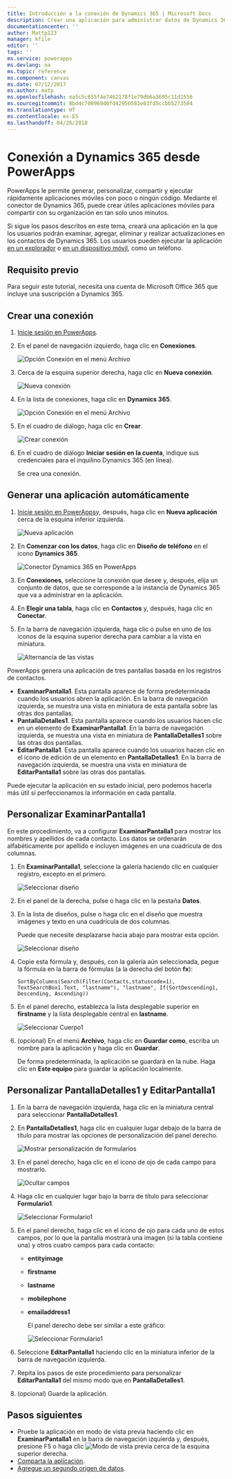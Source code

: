 ```yaml
---
title: Introducción a la conexión de Dynamics 365 | Microsoft Docs
description: Crear una aplicación para administrar datos de Dynamics 365
documentationcenter: ''
author: Mattp123
manager: kfile
editor: ''
tags: ''
ms.service: powerapps
ms.devlang: na
ms.topic: reference
ms.component: canvas
ms.date: 07/12/2017
ms.author: matp
ms.openlocfilehash: ea5c5c655f4e7462178f1e79db6a3695c11d1556
ms.sourcegitcommit: 8bd4c700969d0fd42950581e03fd5ccbb5273584
ms.translationtype: HT
ms.contentlocale: es-ES
ms.lasthandoff: 04/26/2018
---
```

# <a name="connect-to-dynamics-365-from-powerapps"></a>Conexión a Dynamics 365 desde PowerApps
PowerApps le permite generar, personalizar, compartir y ejecutar rápidamente aplicaciones móviles con poco o ningún código. Mediante el conector de Dynamics 365, puede crear útiles aplicaciones móviles para compartir con su organización en tan solo unos minutos.

Si sigue los pasos descritos en este tema, creará una aplicación en la que los usuarios podrán examinar, agregar, eliminar y realizar actualizaciones en los contactos de Dynamics 365. Los usuarios pueden ejecutar la aplicación [en un explorador](../../../user/run-app-browser.md) o [en un dispositivo móvil](../../../user/run-app-client.md), como un teléfono.

## <a name="prerequisite"></a>Requisito previo
Para seguir este tutorial, necesita una cuenta de Microsoft Office 365 que incluye una suscripción a Dynamics 365.

## <a name="create-a-connection"></a>Crear una conexión
1. [Inicie sesión en PowerApps](https://web.powerapps.com/).
2. En el panel de navegación izquierdo, haga clic en **Conexiones**.
   
    ![Opción Conexión en el menú Archivo](./media/connection-dynamics-crmonline/file-connections.png)
3. Cerca de la esquina superior derecha, haga clic en **Nueva conexión**.
   
    ![Nueva conexión](./media/connection-dynamics-crmonline/new-connection.png)
4. En la lista de conexiones, haga clic en **Dynamics 365**.
   
    ![Opción Conexión en el menú Archivo](./media/connection-dynamics-crmonline/connection-d365.png)
5. En el cuadro de diálogo, haga clic en **Crear**.
   
    ![Crear conexión](./media/connection-dynamics-crmonline/create-connection.png)
6. En el cuadro de diálogo **Iniciar sesión en la cuenta**, indique sus credenciales para el inquilino Dynamics 365 (en línea).
   
    Se crea una conexión.

## <a name="generate-an-app-automatically"></a>Generar una aplicación automáticamente
1. [Inicie sesión en PowerApps](https://web.powerapps.com/)y, después, haga clic en **Nueva aplicación** cerca de la esquina inferior izquierda.
   
    ![Nueva aplicación](./media/connection-dynamics-crmonline/new-app.png)
2. En **Comenzar con los datos**, haga clic en **Diseño de teléfono** en el icono **Dynamics 365**.
   
    ![Conector Dynamics 365 en PowerApps](./media/connection-dynamics-crmonline/phonelayout.png)
3. En **Conexiones**, seleccione la conexión que desee y, después, elija un conjunto de datos, que se corresponde a la instancia de Dynamics 365 que va a administrar en la aplicación.
4. En **Elegir una tabla**, haga clic en **Contactos** y, después, haga clic en **Conectar**.
5. En la barra de navegación izquierda, haga clic o pulse en uno de los iconos de la esquina superior derecha para cambiar a la vista en miniatura.
   
    ![Alternancia de las vistas](./media/connection-dynamics-crmonline/toggle-view.png)

PowerApps genera una aplicación de tres pantallas basada en los registros de contactos.

* **ExaminarPantalla1**. Esta pantalla aparece de forma predeterminada cuando los usuarios abren la aplicación. En la barra de navegación izquierda, se muestra una vista en miniatura de esta pantalla sobre las otras dos pantallas.
* **PantallaDetalles1**. Esta pantalla aparece cuando los usuarios hacen clic en un elemento de **ExaminarPantalla1**.  En la barra de navegación izquierda, se muestra una vista en miniatura de **PantallaDetalles1** sobre las otras dos pantallas.
* **EditarPantalla1**. Esta pantalla aparece cuando los usuarios hacen clic en el icono de edición de un elemento en **PantallaDetalles1**. En la barra de navegación izquierda, se muestra una vista en miniatura de **EditarPantalla1** sobre las otras dos pantallas.

Puede ejecutar la aplicación en su estado inicial, pero podemos hacerla más útil si perfeccionamos la información en cada pantalla.

## <a name="customize-browsescreen1"></a>Personalizar ExaminarPantalla1
En este procedimiento, va a configurar **ExaminarPantalla1** para mostrar los nombres y apellidos de cada contacto. Los datos se ordenarán alfabéticamente por apellido e incluyen imágenes en una cuadrícula de dos columnas.

1. En **ExaminarPantalla1**, seleccione la galería haciendo clic en cualquier registro, excepto en el primero.
   
    ![Seleccionar diseño](./media/connection-dynamics-crmonline/select-gallery.png)
2. En el panel de la derecha, pulse o haga clic en la pestaña **Datos**.
3. En la lista de diseños, pulse o haga clic en el diseño que muestra imágenes y texto en una cuadrícula de dos columnas.
   
    Puede que necesite desplazarse hacia abajo para mostrar esta opción.
   
    ![Seleccionar diseño](./media/connection-dynamics-crmonline/select-layout.png)
4. Copie esta fórmula y, después, con la galería aún seleccionada, pegue la fórmula en la barra de fórmulas (a la derecha del botón **fx**):
   
    `SortByColumns(Search(Filter(Contacts,statuscode=1), TextSearchBox1.Text, "lastname"), "lastname", If(SortDescending1, Descending, Ascending))`
5. En el panel derecho, establezca la lista desplegable superior en **firstname** y la lista desplegable central en **lastname**.
   
    ![Seleccionar Cuerpo1](./media/connection-dynamics-crmonline/firstname-lastname.png)
6. (opcional) En el menú **Archivo**, haga clic en **Guardar como**, escriba un nombre para la aplicación y haga clic en **Guardar**.
   
    De forma predeterminada, la aplicación se guardará en la nube. Haga clic en **Este equipo** para guardar la aplicación localmente.

## <a name="customize-detailsscreen1-and-editscreen1"></a>Personalizar PantallaDetalles1 y EditarPantalla1
1. En la barra de navegación izquierda, haga clic en la miniatura central para seleccionar **PantallaDetalles1**.
2. En **PantallaDetalles1**, haga clic en cualquier lugar debajo de la barra de título para mostrar las opciones de personalización del panel derecho.
   
    ![Mostrar personalización de formularios](./media/connection-dynamics-crmonline/show-customization.png)
3. En el panel derecho, haga clic en el icono de ojo de cada campo para mostrarlo.
   
    ![Ocultar campos](./media/connection-dynamics-crmonline/hide-field.png)
4. Haga clic en cualquier lugar bajo la barra de título para seleccionar **Formulario1**.
   
    ![Seleccionar Formulario1](./media/connection-dynamics-crmonline/select-form1.png)
5. En el panel derecho, haga clic en el icono de ojo para cada uno de estos campos, por lo que la pantalla mostrará una imagen (si la tabla contiene una) y otros cuatro campos para cada contacto:
   
   * **entityimage**
   * **firstname**
   * **lastname**
   * **mobilephone**
   * **emailaddress1**
     
     El panel derecho debe ser similar a este gráfico:
     
     ![Seleccionar Formulario1](./media/connection-dynamics-crmonline/show-fields.png)
6. Seleccione **EditarPantalla1** haciendo clic en la miniatura inferior de la barra de navegación izquierda.
7. Repita los pasos de este procedimiento para personalizar **EditarPantalla1** del mismo modo que en **PantallaDetalles1**.
8. (opcional) Guarde la aplicación.

## <a name="next-steps"></a>Pasos siguientes
* Pruebe la aplicación en modo de vista previa haciendo clic en **ExaminarPantalla1** en la barra de navegación izquierda y, después, presione F5 o haga clic ![Modo de vista previa](./media/connection-dynamics-crmonline/runpowerapp.png) cerca de la esquina superior derecha.
* [Comparta la aplicación](../share-app.md).
* [Agregue un segundo origen de datos](../add-data-connection.md).

